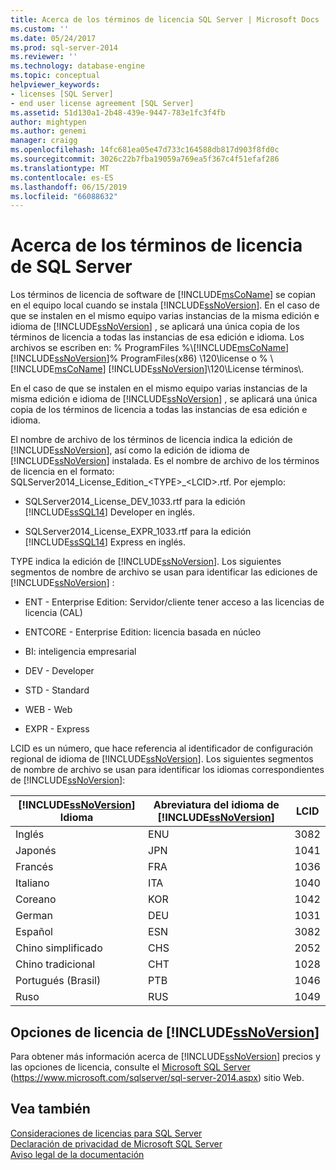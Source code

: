 ```yaml
---
title: Acerca de los términos de licencia SQL Server | Microsoft Docs
ms.custom: ''
ms.date: 05/24/2017
ms.prod: sql-server-2014
ms.reviewer: ''
ms.technology: database-engine
ms.topic: conceptual
helpviewer_keywords:
- licenses [SQL Server]
- end user license agreement [SQL Server]
ms.assetid: 51d130a1-2b48-439e-9447-783e1fc3f4fb
author: mightypen
ms.author: genemi
manager: craigg
ms.openlocfilehash: 14fc681ea05e47d733c164588db817d903f8fd0c
ms.sourcegitcommit: 3026c22b7fba19059a769ea5f367c4f51efaf286
ms.translationtype: MT
ms.contentlocale: es-ES
ms.lasthandoff: 06/15/2019
ms.locfileid: "66088632"
---
```

# <a name="about-the-sql-server-license-terms"></a>Acerca de los términos de licencia de SQL Server
  Los términos de licencia de software de [!INCLUDE[msCoName](../includes/msconame-md.md)] se copian en el equipo local cuando se instala [!INCLUDE[ssNoVersion](../includes/ssnoversion-md.md)]. En el caso de que se instalen en el mismo equipo varias instancias de la misma edición e idioma de [!INCLUDE[ssNoVersion](../includes/ssnoversion-md.md)] , se aplicará una única copia de los términos de licencia a todas las instancias de esa edición e idioma. Los archivos se escriben en: % ProgramFiles %\\[!INCLUDE[msCoName](../includes/msconame-md.md)][!INCLUDE[ssNoVersion](../includes/ssnoversion-md.md)]% ProgramFiles(x86) \120\license o % \ [!INCLUDE[msCoName](../includes/msconame-md.md)] [!INCLUDE[ssNoVersion](../includes/ssnoversion-md.md)]\120\License términos\\.  
  
 En el caso de que se instalen en el mismo equipo varias instancias de la misma edición e idioma de [!INCLUDE[ssNoVersion](../includes/ssnoversion-md.md)] , se aplicará una única copia de los términos de licencia a todas las instancias de esa edición e idioma.  
  
 El nombre de archivo de los términos de licencia indica la edición de [!INCLUDE[ssNoVersion](../includes/ssnoversion-md.md)], así como la edición de idioma de [!INCLUDE[ssNoVersion](../includes/ssnoversion-md.md)] instalada. Es el nombre de archivo de los términos de licencia en el formato: SQLServer2014_License_Edition_\<TYPE>_\<LCID>.rtf. Por ejemplo:  
  
-   SQLServer2014_License_DEV_1033.rtf para la edición [!INCLUDE[ssSQL14](../includes/sssql14-md.md)] Developer en inglés.  
  
-   SQLServer2014_License_EXPR_1033.rtf para la edición [!INCLUDE[ssSQL14](../includes/sssql14-md.md)] Express en inglés.  
  
 TYPE indica la edición de [!INCLUDE[ssNoVersion](../includes/ssnoversion-md.md)]. Los siguientes segmentos de nombre de archivo se usan para identificar las ediciones de [!INCLUDE[ssNoVersion](../includes/ssnoversion-md.md)] :  
  
-   ENT - Enterprise Edition: Servidor/cliente tener acceso a las licencias de licencia (CAL)  
  
-   ENTCORE - Enterprise Edition: licencia basada en núcleo  
  
-   BI: inteligencia empresarial  
  
-   DEV - Developer  
  
-   STD - Standard  
  
-   WEB - Web  
  
-   EXPR - Express  
  
 LCID es un número, que hace referencia al identificador de configuración regional de idioma de [!INCLUDE[ssNoVersion](../includes/ssnoversion-md.md)].  Los siguientes segmentos de nombre de archivo se usan para identificar los idiomas correspondientes de [!INCLUDE[ssNoVersion](../includes/ssnoversion-md.md)]:  
  
|[!INCLUDE[ssNoVersion](../includes/ssnoversion-md.md)] Idioma|Abreviatura del idioma de [!INCLUDE[ssNoVersion](../includes/ssnoversion-md.md)]|LCID|  
|----------------------------------------|---------------------------------------------------------|----------|  
|Inglés|ENU|3082|  
|Japonés|JPN|1041|  
|Francés|FRA|1036|  
|Italiano|ITA|1040|  
|Coreano|KOR|1042|  
|German|DEU|1031|  
|Español|ESN|3082|  
|Chino simplificado|CHS|2052|  
|Chino tradicional|CHT|1028|  
|Portugués (Brasil)|PTB|1046|  
|Ruso|RUS|1049|  
  
## <a name="includessnoversionincludesssnoversion-mdmd-licensing-options"></a>Opciones de licencia de [!INCLUDE[ssNoVersion](../includes/ssnoversion-md.md)]  
 Para obtener más información acerca de [!INCLUDE[ssNoVersion](../includes/ssnoversion-md.md)] precios y las opciones de licencia, consulte el [Microsoft SQL Server](https://www.microsoft.com/sqlserver/sql-server-2014.aspx) (https://www.microsoft.com/sqlserver/sql-server-2014.aspx) sitio Web.  
  
## <a name="see-also"></a>Vea también  
 [Consideraciones de licencias para SQL Server](../../2014/sql-server/install/licensing-considerations-for-sql-server.md)   
 [Declaración de privacidad de Microsoft SQL Server](../../2014/getting-started/microsoft-sql-server-privacy-statement.md)   
 [Aviso legal de la documentación](../../2014/getting-started/legal-notice-for-documentation.md)  
  
  
